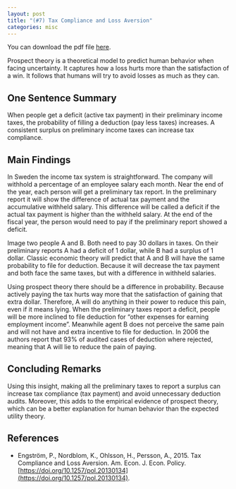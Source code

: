 ```yaml
---
layout: post
title: "(#7) Tax Compliance and Loss Aversion"
categories: misc
---
```


You can download the pdf file [here](https://jjgecon.github.io/files/opecon_pdfs/7.pdf).

Prospect theory is a theoretical model to predict human behavior when facing uncertainty. It captures how a loss hurts more than the satisfaction of a win. It follows that humans will try to avoid losses as much as they can.

## One Sentence Summary

When people get a deficit (active tax payment) in their preliminary income taxes, the probability of filling a deduction (pay less taxes) increases. A consistent surplus on preliminary income taxes can increase tax compliance.

## Main Findings

In Sweden the income tax system is straightforward. The company will withhold a percentage of an employee salary each month. Near the end of the year, each person will get a preliminary tax report. In the preliminary report it will show the difference of actual tax payment and the accumulative withheld salary. This difference will be called a deficit if the actual tax payment is higher than the withheld salary. At the end of the fiscal year, the person would need to pay if the preliminary report showed a deficit.

Image two people A and B. Both need to pay 30 dollars in taxes. On their preliminary reports A had a deficit of 1 dollar, while B had a surplus of 1 dollar. Classic economic theory will predict that A and B will have the same probability to file for deduction. Because it will decrease the tax payment and both face the same taxes, but with a difference in withheld salaries.

Using prospect theory there should be a difference in probability. Because actively paying the tax hurts way more that the satisfaction of gaining that extra dollar. Therefore, A will do anything in their power to reduce this pain, even if it means lying. When the preliminary taxes report a deficit, people will be more inclined to file deduction for “other expenses for earning employment income”. Meanwhile agent B does not perceive the same pain and will not have and extra incentive to file for deduction. In 2006 the authors report that 93% of audited cases of deduction where rejected, meaning that A will lie to reduce the pain of paying.

## Concluding Remarks

Using this insight, making all the preliminary taxes to report a surplus can increase tax compliance (tax payment) and avoid unnecessary deduction audits. Moreover, this adds to the empirical evidence of prospect theory, which can be a better explanation for human behavior than the expected utility theory.

## References

* Engström, P., Nordblom, K., Ohlsson, H., Persson, A., 2015. Tax Compliance and Loss Aversion. Am. Econ. J. Econ. Policy. [https://doi.org/10.1257/pol.20130134](https://doi.org/10.1257/pol.20130134).


